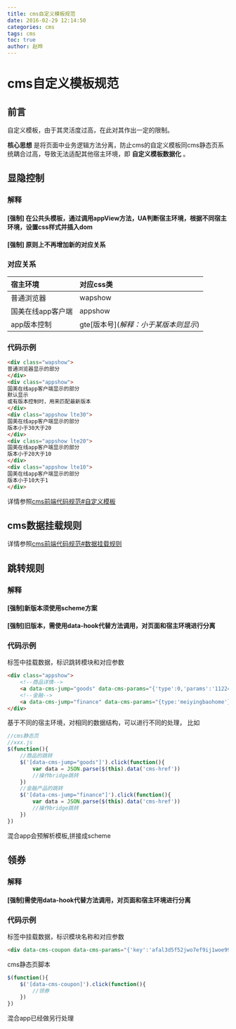```yaml
---
title: cms自定义模板规范
date: 2016-02-29 12:14:50
categories: cms
tags: cms
toc: true
author: 赵晔
---
```

# cms自定义模板规范
<!--### Author: [赵晔](https://github.com/JALBAA)-->

## 前言
自定义模板，由于其灵活度过高，在此对其作出一定的限制。

**核心思想** 是将页面中业务逻辑方法分离，防止cms的自定义模板同cms静态页系统耦合过高，导致无法适配其他宿主环境，即 **自定义模板数据化** 。



## 显隐控制
### 解释

#### [强制] 在公共头模板，通过调用appView方法，UA判断宿主环境，根据不同宿主环境，设置css样式并插入dom

#### [强制] 原则上不再增加新的对应关系

### 对应关系

| 宿主环境                | 对应css类     |
| :-------------         | :------------- |
| 普通浏览器              | wapshow       |
| 国美在线app客户端       | appshow       |
| app版本控制             | gte[版本号]\(*解释：小于某版本则显示*)   |

### 代码示例
``` html
<div class="wapshow">
普通浏览器显示的部分
</div>
<div class="appshow">
国美在线app客户端显示的部分
默认显示
或有版本控制时，用来匹配最新版本
</div>
<div class="appshow lte30">
国美在线app客户端显示的部分
版本小于30大于20
</div>
<div class="appshow lte20">
国美在线app客户端显示的部分
版本小于20大于10
</div>
<div class="appshow lte10">
国美在线app客户端显示的部分
版本小于10大于1
</div>
```

详情参照[cms前端代码规范#自定义模板](/2016/02/29/cms前端代码规范/#自定义模板)


## cms数据挂载规则

详情参照[cms前端代码规范#数据挂载规则](/2016/02/29/cms前端代码规范/#数据挂载规则)

## 跳转规则

### 解释

#### [强制]新版本须使用scheme方案

#### [强制]旧版本，需使用data-hook代替方法调用，对页面和宿主环境进行分离

### 代码示例

标签中挂载数据，标识跳转模块和对应参数
``` html
<div class="appshow">
    <!--商品详情-->
    <a data-cms-jump="goods" data-cms-params="{'type':0,'params':'1122450299&No=9133681941&skipType=2'}" href="javascript:;">...</a>
    <!--金融-->
    <a data-cms-jump="finance" data-cms-params="{type:'meiyingbaohome'}" href="javascript:;">...</a>
</div>
```

基于不同的宿主环境，对相同的数据结构，可以进行不同的处理，
比如

``` javascript
//cms静态页
//xxx.js
$(function(){
    //商品的跳转
    $('[data-cms-jump="goods"]').click(function(){
        var data = JSON.parse($(this).data('cms-href'))
        //操作bridge跳转
    })
    //金融产品的跳转
    $('[data-cms-jump="finance"]').click(function(){
        var data = JSON.parse($(this).data('cms-href'))
        //操作bridge跳转
    })
})
```

混合app会预解析模板,拼接成scheme

## 领券

### 解释

#### [强制]需使用data-hook代替方法调用，对页面和宿主环境进行分离

### 代码示例
标签中挂载数据，标识模块名称和对应参数
``` html
<div data-cms-coupon data-cms-params="{'key':'afal3d5f52jwo7ef9ij1woe99if5jweofijwoefwmfeowfmw'}">...</div>
```
cms静态页脚本
``` javascript
$(function(){
    $('[data-cms-coupon]').click(function(){
        //领券
    })
})
```
混合app已经做另行处理
